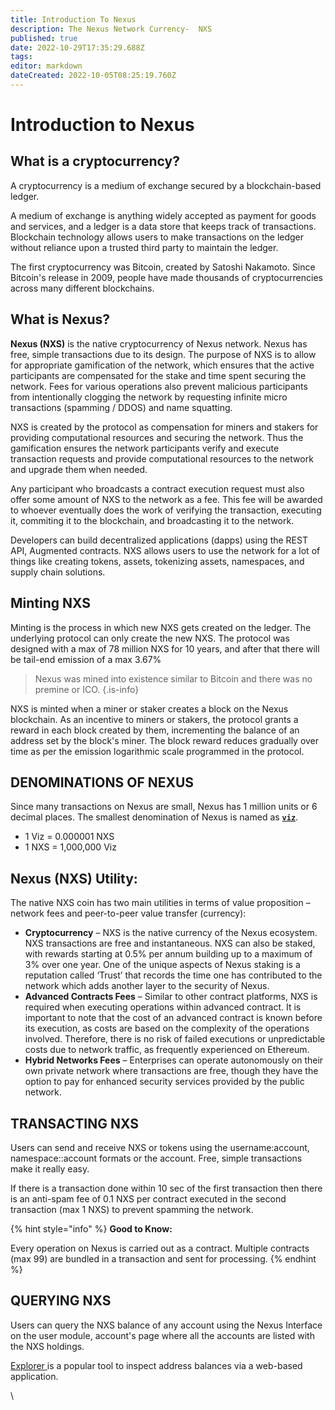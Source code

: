 ```yaml
---
title: Introduction To Nexus
description: The Nexus Network Currency-  NXS
published: true
date: 2022-10-29T17:35:29.688Z
tags: 
editor: markdown
dateCreated: 2022-10-05T08:25:19.760Z
---
```


# Introduction to Nexus

## What is a cryptocurrency? 

A cryptocurrency is a medium of exchange secured by a blockchain-based ledger.

A medium of exchange is anything widely accepted as payment for goods and services, and a ledger is a data store that keeps track of transactions. Blockchain technology allows users to make transactions on the ledger without reliance upon a trusted third party to maintain the ledger.

The first cryptocurrency was Bitcoin, created by Satoshi Nakamoto. Since Bitcoin's release in 2009, people have made thousands of cryptocurrencies across many different blockchains.

## What is Nexus? 

**Nexus (NXS)** is the native cryptocurrency of Nexus network. Nexus has free, simple transactions due to its design. The purpose of NXS is to allow for appropriate gamification of the network, which ensures that the active participants are compensated for the stake and time spent securing the network. Fees for various operations also prevent malicious participants from intentionally clogging the network by requesting infinite micro transactions (spamming / DDOS) and name squatting.

NXS is created by the protocol as compensation for miners and stakers for providing computational resources and securing the network. Thus the gamification ensures the network participants verify and execute transaction requests and provide computational resources to the network and upgrade them when needed.

Any participant who broadcasts a contract execution request must also offer some amount of NXS to the network as a fee. This fee will be awarded to whoever eventually does the work of verifying the transaction, executing it, commiting it to the blockchain, and broadcasting it to the network.

Developers can build decentralized applications (dapps) using the REST API, Augmented contracts. NXS allows users to use the network for a lot of things like creating tokens, assets, tokenizing assets, namespaces, and supply chain solutions.

## Minting NXS

Minting is the process in which new NXS gets created on the ledger. The underlying protocol can only create the new NXS. The protocol was designed with a max of 78 million NXS for 10 years, and after that there will be tail-end emission of a max 3.67%


> Nexus was mined into existence similar to Bitcoin and there was no premine or ICO.
{.is-info}

NXS is minted when a miner or staker creates a block on the Nexus blockchain. As an incentive to miners or stakers, the protocol grants a reward in each block created by them, incrementing the balance of an address set by the block's miner. The block reward reduces gradually over time as per the emission logarithmic scale programmed in the protocol.

## DENOMINATIONS OF NEXUS  

Since many transactions on Nexus are small, Nexus has 1 million units or 6 decimal places. The smallest denomination of Nexus is named as [**`viz`**](https://en.wikipedia.org/wiki/Viz.).

* 1 Viz = 0.000001 NXS
* 1 NXS = 1,000,000 Viz


## Nexus (NXS) Utility:

The native NXS coin has two main utilities in terms of value proposition – network fees and peer-to-peer value transfer (currency):

* **Cryptocurrency** – NXS is the native currency of the Nexus ecosystem. NXS transactions are free and instantaneous. NXS can also be staked, with rewards starting at 0.5% per annum building up to a maximum of 3% over one year. One of the unique aspects of Nexus staking is a reputation called ‘Trust’ that records the time one has contributed to the network which adds another layer to the security of Nexus.
* **Advanced Contracts Fees** – Similar to other contract platforms, NXS is required when executing operations within advanced contract. It is important to note that the cost of an advanced contract is known before its execution, as costs are based on the complexity of the operations involved. Therefore, there is no risk of failed executions or unpredictable costs due to network traffic, as frequently experienced on Ethereum.
* **Hybrid Networks Fees** – Enterprises can operate autonomously on their own private network where transactions are free, though they have the option to pay for enhanced security services provided by the public network.&#x20;

## TRANSACTING NXS <a href="#transferring-ether" id="transferring-ether"></a>

Users can send and receive NXS or tokens using the username:account, namespace::account formats or the account. Free, simple transactions make it really easy.&#x20;

If there is a transaction done within 10 sec of the first transaction then there is an anti-spam fee of 0.1 NXS per contract executed in the second transaction (max 1 NXS) to prevent spamming the network.

{% hint style="info" %}
**Good to Know:**&#x20;

Every operation on Nexus is carried out as a contract. Multiple contracts (max 99) are bundled in a transaction and sent for processing.&#x20;
{% endhint %}

## QUERYING NXS <a href="#querying-ether" id="querying-ether"></a>

Users can query the NXS balance of any account using the Nexus Interface on the user module, account's page where all the accounts are listed with the NXS holdings.&#x20;

[Explorer ](https://explorer.nexus.io/)is a popular tool to inspect address balances via a web-based application.&#x20;

\

